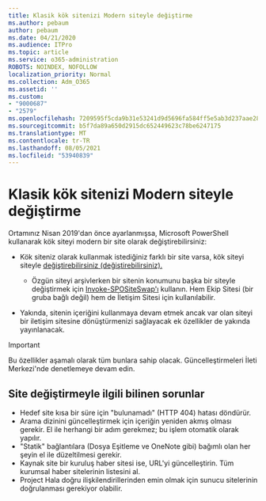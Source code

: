 ```yaml
---
title: Klasik kök sitenizi Modern siteyle değiştirme
ms.author: pebaum
author: pebaum
ms.date: 04/21/2020
ms.audience: ITPro
ms.topic: article
ms.service: o365-administration
ROBOTS: NOINDEX, NOFOLLOW
localization_priority: Normal
ms.collection: Adm_O365
ms.assetid: ''
ms.custom:
- "9000687"
- "2579"
ms.openlocfilehash: 7209595f5cda9b31e53241d9d5696fa584ff5e5ab3d237aae28542bf7aec9398
ms.sourcegitcommit: b5f7da89a650d2915dc652449623c78be6247175
ms.translationtype: MT
ms.contentlocale: tr-TR
ms.lasthandoff: 08/05/2021
ms.locfileid: "53940839"
---
```

# <a name="swap-your-classic-root-site-with-a-modern-site"></a>Klasik kök sitenizi Modern siteyle değiştirme

Ortamınız Nisan 2019'dan önce ayarlanmışsa, Microsoft PowerShell kullanarak kök siteyi modern bir site olarak değiştirebilirsiniz:

- Kök siteniz olarak kullanmak istediğiniz farklı bir site varsa, kök siteyi siteyle [değiştirebilirsiniz (değiştirebilirsiniz).](https://docs.microsoft.com/sharepoint/modern-root-site) 
    - Özgün siteyi arşivlerken bir sitenin konumunu başka bir siteyle değiştirmek için [Invoke-SPOSiteSwap'ı](https://docs.microsoft.com/powershell/module/sharepoint-online/invoke-spositeswap?view=sharepoint-ps) kullanın. Hem Ekip Sitesi (bir gruba bağlı değil) hem de İletişim Sitesi için kullanılabilir. 

- Yakında, sitenin içeriğini kullanmaya devam etmek ancak var olan siteyi bir iletişim sitesine dönüştürmenizi sağlayacak ek özellikler de yakında yayınlanacak. 
>[!Important]
>Bu özellikler aşamalı olarak tüm bunlara sahip olacak. Güncelleştirmeleri İleti Merkezi'nde denetlemeye devam edin. 

## <a name="known-issues-with-swapping-sites"></a>Site değiştirmeyle ilgili bilinen sorunlar

- Hedef site kısa bir süre için "bulunamadı" (HTTP 404) hatası döndürür.
- Arama dizinini güncelleştirmek için içeriğin yeniden akmış olması gerekir. El ile herhangi bir adım gerekmez; bu işlem otomatik olarak yapılır.
- "Statik" bağlantılara (Dosya Eşitleme ve OneNote gibi) bağımlı olan her şeyin el ile düzeltilmesi gerekir.
- Kaynak site bir kuruluş haber sitesi ise, URL'yi güncelleştirin. Tüm kurumsal haber sitelerinin listesini al.
- Project Hala doğru ilişkilendirillerinden emin olmak için sunucu sitelerinin doğrulanması gerekiyor olabilir.
